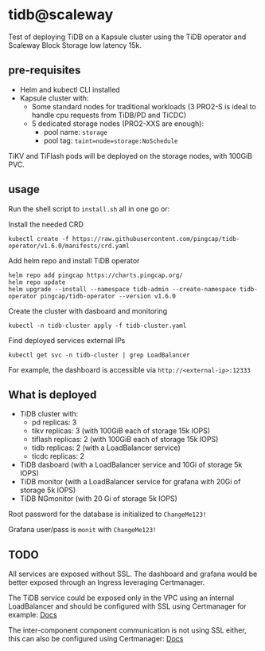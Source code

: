 tidb@scaleway
=============

Test of deploying TiDB on a Kapsule cluster using the TiDB operator and Scaleway Block Storage low latency 15k.

pre-requisites
--------------

- Helm and kubectl CLI installed
- Kapsule cluster with:
  - Some standard nodes for traditional workloads (3 PRO2-S is ideal to handle cpu requests from TiDB/PD and TiCDC)
  - 5 dedicated storage nodes (PRO2-XXS are enough):
    - pool name: `storage`
    - pool tag: `taint=node=storage:NoSchedule`

TiKV and TiFlash pods will be deployed on the storage nodes, with 100GiB PVC.

usage
-----

Run the shell script to `install.sh` all in one go or:

Install the needed CRD
```
kubectl create -f https://raw.githubusercontent.com/pingcap/tidb-operator/v1.6.0/manifests/crd.yaml
```

Add helm repo and install TiDB operator
```
helm repo add pingcap https://charts.pingcap.org/
helm repo update
helm upgrade --install --namespace tidb-admin --create-namespace tidb-operator pingcap/tidb-operator --version v1.6.0
```

Create the cluster with dasboard and monitoring
```
kubectl -n tidb-cluster apply -f tidb-cluster.yaml
```

Find deployed services external IPs

```
kubectl get svc -n tidb-cluster | grep LoadBalancer
```

For example, the dashboard is accessible via `http://<external-ip>:12333`

What is deployed
----------------

- TiDB cluster with:
  - pd replicas: 3
  - tikv replicas: 3 (with 100GiB each of storage 15k IOPS)
  - tiflash replicas: 2 (with 100GiB each of storage 15k IOPS)
  - tidb replicas: 2 (with a LoadBalancer service)
  - ticdc replicas: 2
- TiDB dasboard (with a LoadBalancer service and 10Gi of storage 5k IOPS)
- TiDB monitor (with a LoadBalancer service for grafana with 20Gi of storage 5k IOPS)
- TiDB NGmonitor (with 20 Gi of storage 5k IOPS)

Root password for the database is initialized to `ChangeMe123!`

Grafana user/pass is `monit` with `ChangeMe123!`

TODO
----

All services are exposed without SSL. The dashboard and grafana would be better exposed through an Ingress leveraging Certmanager.

The TiDB service could be exposed only in the VPC using an internal LoadBalancer and should be configured with SSL using Certmanager for example: [Docs](https://docs.pingcap.com/tidb-in-kubernetes/stable/enable-tls-for-mysql-client#using-cert-manager)

The inter-component component communication is not using SSL either, this can also be configured using Certmanager: [Docs](https://docs.pingcap.com/tidb-in-kubernetes/stable/enable-tls-between-components#using-cert-manager)

